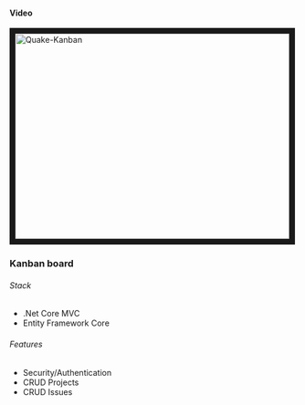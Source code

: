 #### Video


<a href="http://www.youtube.com/watch?feature=player_embedded&v=I0vi7YfAicU" 
target="_blank"><img src="http://img.youtube.com/vi/I0vi7YfAicU/0.jpg" 
alt="Quake-Kanban" width="480" height="360" border="10" /></a>


### Kanban board


###### Stack
- .Net Core MVC
- Entity Framework Core


###### Features
- Security/Authentication
- CRUD Projects
- CRUD Issues